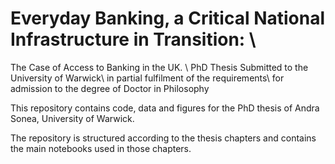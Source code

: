 # Everyday Banking, a Critical National Infrastructure in Transition: \\
The Case of Access to Banking in the UK. \\
PhD Thesis Submitted to the University of Warwick\\
in partial fulfilment of the requirements\\
for admission to the degree of Doctor in Philosophy


This repository contains code, data and figures for the PhD thesis of Andra Sonea, University of Warwick.

The repository is structured according to the thesis chapters and contains the main notebooks used in those chapters.


